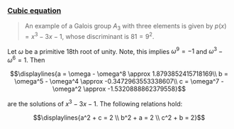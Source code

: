 ### [Cubic equation](https://en.wikipedia.org/wiki/Cubic_equation)

> An example of a Galois group $A_3$ with three elements is given by $p(x) = x^3 − 3x − 1$, whose discriminant is $81 = 9^2$.

Let $\omega$ be a primitive 18th root of unity. Note, this implies $\omega^9 = -1$ and $\omega^3 - \omega^6 = 1$. Then

$$\displaylines{a = \omega - \omega^8 \approx 1.8793852415718169\\
b = \omega^5 - \omega^4 \approx -0.3472963553338607\\
c = \omega^7 - \omega^2 \approx -1.5320888862379558}$$

are the solutions of $x^3 − 3x − 1$. The following relations hold:

$$\displaylines{a^2 + c = 2 \\
b^2 + a = 2 \\
c^2 + b = 2}$$
